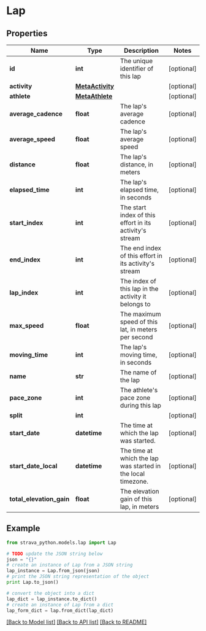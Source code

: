 # Lap


## Properties
Name | Type | Description | Notes
------------ | ------------- | ------------- | -------------
**id** | **int** | The unique identifier of this lap | [optional] 
**activity** | [**MetaActivity**](MetaActivity.md) |  | [optional] 
**athlete** | [**MetaAthlete**](MetaAthlete.md) |  | [optional] 
**average_cadence** | **float** | The lap&#39;s average cadence | [optional] 
**average_speed** | **float** | The lap&#39;s average speed | [optional] 
**distance** | **float** | The lap&#39;s distance, in meters | [optional] 
**elapsed_time** | **int** | The lap&#39;s elapsed time, in seconds | [optional] 
**start_index** | **int** | The start index of this effort in its activity&#39;s stream | [optional] 
**end_index** | **int** | The end index of this effort in its activity&#39;s stream | [optional] 
**lap_index** | **int** | The index of this lap in the activity it belongs to | [optional] 
**max_speed** | **float** | The maximum speed of this lat, in meters per second | [optional] 
**moving_time** | **int** | The lap&#39;s moving time, in seconds | [optional] 
**name** | **str** | The name of the lap | [optional] 
**pace_zone** | **int** | The athlete&#39;s pace zone during this lap | [optional] 
**split** | **int** |  | [optional] 
**start_date** | **datetime** | The time at which the lap was started. | [optional] 
**start_date_local** | **datetime** | The time at which the lap was started in the local timezone. | [optional] 
**total_elevation_gain** | **float** | The elevation gain of this lap, in meters | [optional] 

## Example

```python
from strava_python.models.lap import Lap

# TODO update the JSON string below
json = "{}"
# create an instance of Lap from a JSON string
lap_instance = Lap.from_json(json)
# print the JSON string representation of the object
print Lap.to_json()

# convert the object into a dict
lap_dict = lap_instance.to_dict()
# create an instance of Lap from a dict
lap_form_dict = lap.from_dict(lap_dict)
```
[[Back to Model list]](../README.md#documentation-for-models) [[Back to API list]](../README.md#documentation-for-api-endpoints) [[Back to README]](../README.md)


